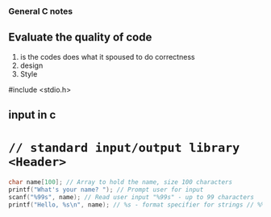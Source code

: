 ### General C notes 
## Evaluate the quality of code

1. is the codes does what it spoused to do correctness
2. design 
3. Style 

#include <stdio.h>  


## input in c  
# `// standard input/output library <Header> `

```c
char name[100]; // Array to hold the name, size 100 characters
printf("What's your name? "); // Prompt user for input
scanf("%99s", name); // Read user input "%99s" - up to 99 characters
printf("Hello, %s\n", name); // %s - format specifier for strings // %% = escape sequence for literal %
```
